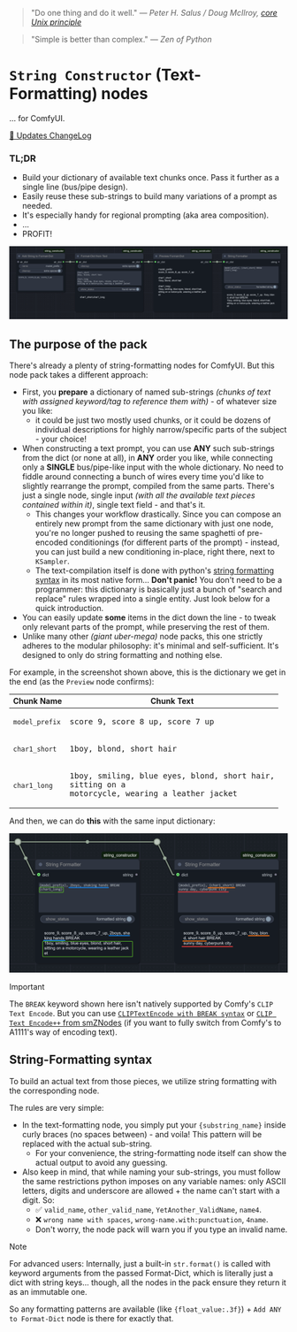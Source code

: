 > "Do one thing and do it well." _— Peter H. Salus / Doug McIlroy, [core Unix principle](https://en.wikipedia.org/wiki/Unix_philosophy)_

> "Simple is better than complex." _— Zen of Python_

# `String Constructor` (Text-Formatting) nodes
... for ComfyUI.

[🔄 Updates ChangeLog](CHANGELOG.md)

### TL;DR

- Build your dictionary of available text chunks once. Pass it further as a single line (bus/pipe design).
- Easily reuse these sub-strings to build many variations of a prompt as needed.
- It's especially handy for regional prompting (aka area composition).
- ...
- PROFIT!

![image](img/screenshot1.png)

## The purpose of the pack

There's already a plenty of string-formatting nodes for ComfyUI. But this node pack takes a different approach:
- First, you **prepare** a dictionary of named sub-strings _(chunks of text with assigned keyword/tag to reference them with)_ - of whatever size you like:
  - it could be just two mostly used chunks, or it could be dozens of individual descriptions for highly narrow/specific parts of the subject - your choice!
- When constructing a text prompt, you can use **ANY** such sub-strings from the dict (or none at all), in **ANY** order you like, while connecting only a **SINGLE** bus/pipe-like input with the whole dictionary. No need to fiddle around connecting a bunch of wires every time you'd like to slightly rearrange the prompt, compiled from the same parts. There's just a single node, single input _(with all the available text pieces contained within it)_, single text field - and that's it.
  - This changes your workflow drastically. Since you can compose an entirely new prompt from the same dictionary with just one node, you're no longer pushed to reusing the same spaghetti of pre-encoded conditionings (for different parts of the prompt) - instead, you can just build a new conditioning in-place, right there, next to `KSampler`.
  - The text-compilation itself is done with python's [string formatting syntax](https://docs.python.org/3/library/string.html#format-examples) in its most native form... **Don't panic!** You don't need to be a programmer: this dictionary is basically just a bunch of "search and replace" rules wrapped into a single entity. Just look below for a quick introduction.
- You can easily update **some** items in the dict down the line - to tweak only relevant parts of the prompt, while preserving the rest of them.
- Unlike many other _(giant uber-mega)_ node packs, this one strictly adheres to the modular philosophy: it's minimal and self-sufficient. It's designed to only do string formatting and nothing else.

For example, in the screenshot shown above, this is the dictionary we get in the end (as the `Preview` node confirms):

| Chunk Name     | Chunk Text                                 |
|----------------|--------------------------------------------|
| `model_prefix` | <pre>score_9, score_8_up, score_7_up</pre> |
| `char1_short`  | <pre>1boy, blond, short hair</pre>         |
| `char1_long`   | <pre>1boy, smiling, blue eyes, blond, short hair,<br>sitting on a motorcycle, wearing a leather jacket</pre> |

And then, we can do **this** with the same input dictionary:

![image](img/screenshot2.png)

> [!IMPORTANT]
> The `BREAK` keyword shown here isn't natively supported by Comfy's `CLIP Text Encode`. But you can use [`CLIPTextEncode with BREAK syntax`](https://github.com/dfl/comfyui-clip-with-break) or [`CLIP Text Encode++` from smZNodes](https://github.com/shiimizu/ComfyUI_smZNodes) (if you want to fully switch from Comfy's to A1111's way of encoding text).

## String-Formatting syntax

To build an actual text from those pieces, we utilize string formatting with the corresponding node.

The rules are very simple:
- In the text-formatting node, you simply put your `{substring_name}` inside curly braces (no spaces between) - and voila! This pattern will be replaced with the actual sub-string.
  - For your convenience, the string-formatting node itself can show the actual output to avoid any guessing.
- Also keep in mind, that while naming your sub-strings, you must follow the same restrictions python imposes on any variable names: only ASCII letters, digits and underscore are allowed + the name can't start with a digit. So:
  - ✅ `valid_name`, `other_valid_name`, `YetAnother_ValidName`, `name4`.
  - ❌ `wrong name with spaces`, `wrong-name.with:punctuation`, `4name`.
  - Don't worry, the node pack will warn you if you type an invalid name.

> [!NOTE]
> For advanced users:
> Internally, just a built-in `str.format()` is called with keyword arguments from the passed Format-Dict, which is literally just a dict with string keys... though, all the nodes in the pack ensure they return it as an immutable one.
> 
> So any formatting patterns are available (like `{float_value:.3f}`) + `Add ANY to Format-Dict` node is there for exactly that.
